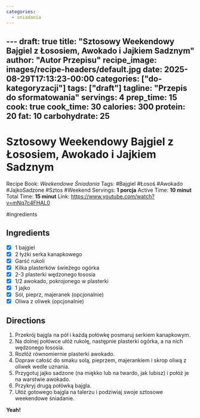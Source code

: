 ```yaml
---
categories:
  - sniadania
---
```

﻿---
draft: true
title: "Sztosowy Weekendowy Bajgiel z Łososiem, Awokado i Jajkiem Sadznym"
author: "Autor Przepisu"
recipe_image: images/recipe-headers/default.jpg
date: 2025-08-29T17:13:23-00:00
categories: ["do-kategoryzacji"]
tags: ["draft"]
tagline: "Przepis do sformatowania"
servings: 4
prep_time: 15
cook: true
cook_time: 30
calories: 300
protein: 20
fat: 10
carbohydrate: 25
---
# Sztosowy Weekendowy Bajgiel z Łososiem, Awokado i Jajkiem Sadznym

Recipe Book: *Weekendowe Śniadania*
Tags: #Bajgiel #Łosoś #Awokado #JajkoSadzone #Sztos #Weekend
Servings: **1 porcja**
Active Time: **10 minut**
Total Time: **15 minut**
Link: https://www.youtube.com/watch?v=mNq7c4FHAL0

#ingredients 
## Ingredients
- [x] 1 bajgiel
- [x] 2 łyżki serka kanapkowego
- [x] Garść rukoli
- [x] Kilka plasterków świeżego ogórka
- [x] 2-3 plasterki wędzonego łososia
- [x] 1/2 awokado, pokrojonego w plasterki
- [x] 1 jajko
- [x] Sól, pieprz, majeranek (opcjonalnie)
- [x] Oliwa z oliwek (opcjonalnie)

## Directions
1. Przekrój bajgla na pół i każdą połówkę posmaruj serkiem kanapkowym.
2. Na dolnej połówce ułóż rukolę, następnie plasterki ogórka, a na nich wędzonego łososia.
3. Rozłóż równomiernie plasterki awokado.
4. Dopraw całość do smaku solą, pieprzem, majerankiem i skrop oliwą z oliwek wedle uznania.
5. Przygotuj jajko sadzone (na miękko lub na twardo, jak lubisz) i połóż je na warstwie awokado.
6. Przykryj drugą połówką bajgla.
7. Ułóż gotowego bajgla na talerzu i podziwiaj swoje sztosowe weekendowe śniadanie.

**Yeah!**
